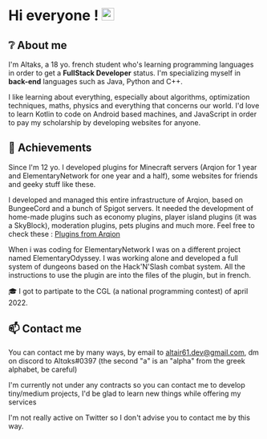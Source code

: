 <!--
**Altaks/Altaks** is a ✨ _special_ ✨ repository because its `README.md` (this file) appears on your GitHub profile.

Here are some ideas to get you started:

- 🔭 I’m currently working on ...
- 🌱 I’m currently learning ...
- 👯 I’m looking to collaborate on ...
- 🤔 I’m looking for help with ...
- 💬 Ask me about ...
- 📫 How to reach me: ...
- 😄 Pronouns: ...
- ⚡ Fun fact: ...
-->

# Hi everyone ! <img src="https://media.giphy.com/media/hvRJCLFzcasrR4ia7z/giphy.gif" width="25px" height="25px">

## ❔ About me 

I'm Altaks, a 18 yo. french student who's learning programming languages in order to get a **FullStack Developer** status. I'm specializing myself in **back-end** languages such as Java, Python and C++.

I like learning about everything, especially about algorithms, optimization techniques, maths, physics and everything that concerns our world.
I'd love to learn Kotlin to code on Android based machines, and JavaScript in order to pay my scholarship by developing websites for anyone.

## 🏅 Achievements 

Since I'm 12 yo. I developed plugins for Minecraft servers (Arqion for 1 year and ElementaryNetwork for one year and a half), some websites for friends and geeky stuff like these. 

I developed and managed this entire infrastructure of Arqion, based on BungeeCord and a bunch of Spigot servers.
It needed the development of home-made plugins such as economy plugins, player island plugins (it was a SkyBlock), moderation plugins, pets plugins and much more. Feel free to check these : [Plugins from Arqion](https://github.com/Altaks/ArqionPlugins)

When i was coding for ElementaryNetwork I was on a different project named ElementaryOdyssey. I was working alone and developed a full system of dungeons based on the Hack'N'Slash combat system. All the instructions to use the plugin are into the files of the plugin, but in french.

🎓 I got to partipate to the CGL (a national programming contest) of april 2022.

## 📫 Contact me

You can contact me by many ways, by email to altair61.dev@gmail.com, dm on discord to Altαks#0397 (the second "a" is an "alpha" from the greek alphabet, be careful)

I'm currently not under any contracts so you can contact me to develop tiny/medium projects, I'd be glad to learn new things while offering my services

I'm not really active on Twitter so I don't advise you to contact me by this way.
